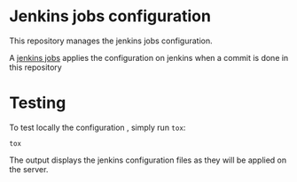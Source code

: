 # Jenkins jobs configuration

This repository manages the jenkins jobs configuration.

A [jenkins jobs] applies the configuration on jenkins when a commit is done in this repository

[jenkins jobs]: https://jenkins.softwareheritage.org/job/jenkins-tools/job/swh-jenkins-job-builder


# Testing

To test locally the configuration , simply run ``tox``:

```
tox
```

The output displays the jenkins configuration files as they will be applied on the server.
